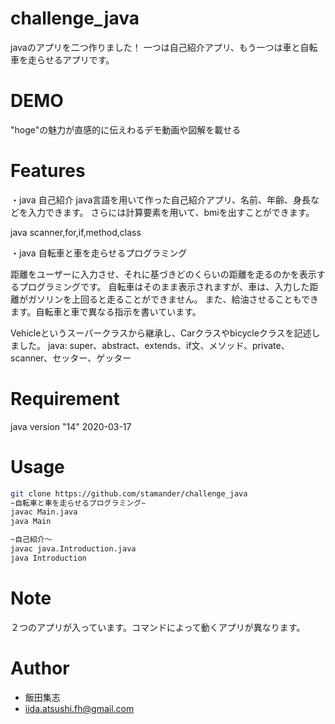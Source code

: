 # challenge_java

javaのアプリを二つ作りました！
一つは自己紹介アプリ、もう一つは車と自転車を走らせるアプリです。
 
# DEMO
 
"hoge"の魅力が直感的に伝えわるデモ動画や図解を載せる
 
# Features
・java 自己紹介
java言語を用いて作った自己紹介アプリ、名前、年齢、身長などを入力できます。
さらには計算要素を用いて、bmiを出すことができます。

java scanner,for,if,method,class

・java 自転車と車を走らせるプログラミング

距離をユーザーに入力させ、それに基づきどのくらいの距離を走るのかを表示するプログラミングです。
自転車はそのまま表示されますが、車は、入力した距離がガソリンを上回ると走ることができません。
また、給油させることもできます。自転車と車で異なる指示を書いています。

Vehicleというスーパークラスから継承し、Carクラスやbicycleクラスを記述しました。
java: super、abstract、extends、if文、メソッド、private、scanner、セッター、ゲッター
 
# Requirement
java version "14" 2020-03-17
  
# Usage 
```bash
git clone https://github.com/stamander/challenge_java
~自転車と車を走らせるプログラミング~
javac Main.java
java Main

~自己紹介〜
javac java.Introduction.java
java Introduction
```
 
# Note
２つのアプリが入っています。コマンドによって動くアプリが異なります。
 
# Author

* 飯田集志
* iida.atsushi.fh@gmail.com
 
